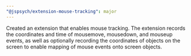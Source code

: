 ```yaml
---
"@jspsych/extension-mouse-tracking": major
---
```


Created an extension that enables mouse tracking. The extension records the coordinates and time of mousemove, mousedown, and mouseup events, as well as optionally recording the coordinates of objects on the screen to enable mapping of mouse events onto screen objects.
